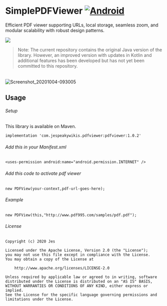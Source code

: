 # SimplePDFViewer [![Android](https://img.shields.io/badge/inactive-SimplePDFViewer-green.svg?style=true)](https://github.com/jesro/MobileApp)
Efficient PDF viewer supporting URLs, local storage, seamless zoom, and modular scalability with robust design patterns.

<img src="https://readme-typing-svg.demolab.com/?lines=Improved%20Version%20Available%20(Not%20Yet%20Updated%20in%20Repo)&font=Fira%20Code&width=880&height=50&duration=3000&pause=1000%22%20alt=Improved%20Version%20Available%20(Not%20Yet%20Updated%20in%20Repo)">

> Note: The current repository contains the original Java version of the library. However, an improved version with updates in Kotlin and additional features has been developed but has not yet been committed to this repository.
###### 
![Screenshot_20201004-093005](https://user-images.githubusercontent.com/10104522/95653681-096a1580-0b18-11eb-81ca-db33ce7fd01e.gif)

## Usage
###### Setup
This library is available on Maven.
```
implementation 'com.jespeakywikis.pdfviewer:pdfviewer:1.0.2'
```
###### Add this in your Manifest.xml
```
<uses-permission android:name="android.permission.INTERNET" />
```
###### Add this code to activate pdf viewer
```
new PDFView(your-context,pdf-url-goes-here);
```
###### Example
```
new PDFView(this,"http://www.pdf995.com/samples/pdf.pdf");
```
###### License
```
Copyright (c) 2020 Jes

Licensed under the Apache License, Version 2.0 (the "License");
you may not use this file except in compliance with the License.
You may obtain a copy of the License at

    http://www.apache.org/licenses/LICENSE-2.0

Unless required by applicable law or agreed to in writing, software
distributed under the License is distributed on an "AS IS" BASIS,
WITHOUT WARRANTIES OR CONDITIONS OF ANY KIND, either express or implied.
See the License for the specific language governing permissions and
limitations under the License.
```

